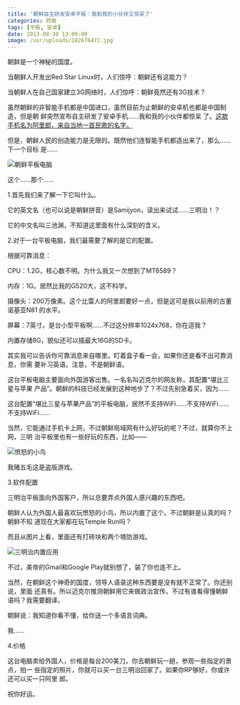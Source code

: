 ```yaml
---
title: '朝鲜自主研发安卓平板：我和我的小伙伴又惊呆了'
categories: 转载
tags: [平板, 安卓]
date: 2013-08-30 13:09:00
image: /usr/uploads/182676472.jpg
---
```


朝鲜是一个神秘的国度。

当朝鲜人开发出Red Star Linux时，人们惊呼：朝鲜还有这能力？

当朝鲜人在自己国家建立3G网络时，人们惊呼：朝鲜竟然还有3G技术？

虽然朝鲜的非智能手机都是中国进口，虽然目前为止朝鲜的安卓机也都是中国制造，但是朝
鲜突然宣布自主研发了安卓手机……我和我的小伙伴都惊呆
了。[这款手机名为阿里郎，来自当地一首民歌的名字。](/article/chat/north-korean-arirang-android-phone-shock-everyone.lantian)

但是，朝鲜人民的创造能力是无限的。既然他们连智能手机都造出来了，那么……下一个目标
是……

![朝鲜平板电脑](/usr/uploads/182676472.jpg)

这个……那个……

1.首先我们来了解一下它叫什么。

它的英文名（也可以说是朝鲜拼音）是Samijyon，读出来试试……三明治！？

它的中文名叫三池渊，不知道这里面有什么深刻的含义。

2.对于一台平板电脑，我们最需要了解的是它的配置。

根据可靠消息：

CPU：1.2G，核心数不明。为什么我又一次想到了MT6589？

内存：1G。居然比我的G520大，这不科学。

摄像头：200万像素。这个比雷人的阿里郎要好一点，但是这可是我以前用的古董诺基亚N81
的水平。

屏幕：7英寸。是台小型平板啊……不过这分辨率1024x768，你在逗我？

内置存储8G，貌似还可以插最大16G的SD卡。

其实我可以告诉你可靠消息来自哪里。盯着盒子看一会，如果你还是看不出可靠消息，你需
要补习英语。注意，不是朝鲜语。

这台平板电脑主要面向外国游客出售。一名名叫迈克尔的网友称，其配置“堪比三星与苹果
产品”。朝鲜的科技已经发展到这种地步了？不过先别急着买，因为……

这台配置“堪比三星与苹果产品”的平板电脑，居然不支持WiFi……不支持WiFi……不支持WiFi……

当然，它能通过手机卡上网，不过朝鲜局域网有什么好玩的呢？不过，就算你不上网，三明
治平板里也有一些好玩的东西，比如——

![愤怒的小鸟](/usr/uploads/2935984201.jpg)

我赌五毛这是盗版游戏。

3.软件配置

三明治平板面向外国客户，所以总要弄点外国人感兴趣的东西吧。

朝鲜人认为外国人最喜欢玩愤怒的小鸟，所以内置了这个。不过朝鲜是认真的吗？朝鲜不知
道现在大家都在玩Temple Run吗？

而且从图片上看，里面还有打砖块和两个塔防游戏。

![三明治内置应用](/usr/uploads/3807044014.jpg)

不过，美帝的Gmail和Google Play就别想了，装了你也连不上。

当然，在朝鲜这个神奇的国度，领导人语录这种东西要是没有就不正常了。你还别说，里面
还真有。所以迈克尔推测朝鲜用它来做政治宣传。不过有谁看得懂朝鲜语吗？我需要翻译。

朝鲜说：我知道你看不懂，给你送一个多语言词典。

我……

4.价格

这台电脑卖给外国人，价格是每台200美刀，你去朝鲜玩一趟，参观一些指定的景点，拍一
些指定的照片，你就可以买一台三明治回家了。如果你RP够好，你或许还可以买一只阿里
郎。

祝你好运。
